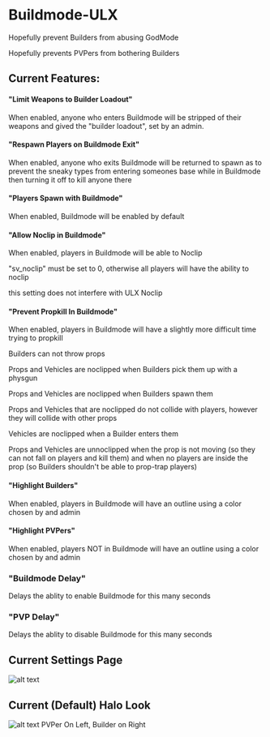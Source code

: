 # Buildmode-ULX
Hopefully prevent Builders from abusing GodMode

Hopefully prevents PVPers from bothering Builders

## Current Features:

#### "Limit Weapons to Builder Loadout"
When enabled, anyone who enters Buildmode will be stripped of their weapons and gived the "builder loadout", set by an admin.

#### "Respawn Players on Buildmode Exit"
When enabled, anyone who exits Buildmode will be returned to spawn as to prevent the sneaky types from entering someones base while in Buildmode then turning it off to kill anyone there

#### "Players Spawn with Buildmode"
When enabled, Buildmode will be enabled by default

#### "Allow Noclip in Buildmode"
When enabled, players in Buildmode will be able to Noclip

"sv_noclip" must be set to 0, otherwise all players will have the ability to noclip

this setting does not interfere with ULX Noclip

#### "Prevent Propkill In Buildmode"
When enabled, players in Buildmode will have a slightly more difficult time trying to propkill

Builders can not throw props

Props and Vehicles are noclipped when Builders pick them up with a physgun

Props and Vehicles are noclipped when Builders spawn them

Props and Vehicles that are noclipped do not collide with players, however they will collide with other props

Vehicles are noclipped when a Builder enters them

Props and Vehicles are unnoclipped when the prop is not moving (so they can not fall on players and kill them) and when no players are inside the prop (so Builders shouldn't be able to prop-trap players)

#### "Highlight Builders"
When enabled, players in Buildmode will have an outline using a color chosen by and admin

#### "Highlight PVPers"
When enabled, players NOT in Buildmode will have an outline using a color chosen by and admin

### "Buildmode Delay"
Delays the ablity to enable Buildmode for this many seconds

### "PVP Delay"
Delays the ablity to disable Buildmode for this many seconds

## Current Settings Page
![alt text](http://i.imgur.com/L2DAAwd.png "ULX Settings Page")

## Current (Default) Halo Look
![alt text](http://i.imgur.com/ShtCPL7.png "Halos")
PVPer On Left, Builder on Right
